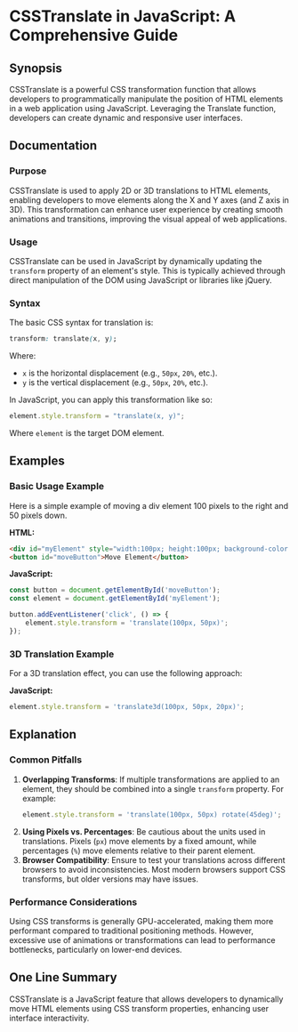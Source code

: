 <!--
Meta Description: # CSSTranslate in JavaScript: A Comprehensive Guide ## Synopsis CSSTranslate is a powerful CSS transformation function that allows developers to progr...
Meta Keywords: javascript, element, transform, css, elements
-->

# CSSTranslate in JavaScript: A Comprehensive Guide

## Synopsis
CSSTranslate is a powerful CSS transformation function that allows developers to programmatically manipulate the position of HTML elements in a web application using JavaScript. Leveraging the Translate function, developers can create dynamic and responsive user interfaces.

## Documentation
### Purpose
CSSTranslate is used to apply 2D or 3D translations to HTML elements, enabling developers to move elements along the X and Y axes (and Z axis in 3D). This transformation can enhance user experience by creating smooth animations and transitions, improving the visual appeal of web applications.

### Usage
CSSTranslate can be used in JavaScript by dynamically updating the `transform` property of an element's style. This is typically achieved through direct manipulation of the DOM using JavaScript or libraries like jQuery.

### Syntax
The basic CSS syntax for translation is:
```css
transform: translate(x, y);
```
Where:
- `x` is the horizontal displacement (e.g., `50px`, `20%`, etc.).
- `y` is the vertical displacement (e.g., `50px`, `20%`, etc.).

In JavaScript, you can apply this transformation like so:
```javascript
element.style.transform = "translate(x, y)";
```
Where `element` is the target DOM element.

## Examples
### Basic Usage Example
Here is a simple example of moving a div element 100 pixels to the right and 50 pixels down.

**HTML:**
```html
<div id="myElement" style="width:100px; height:100px; background-color:red;"></div>
<button id="moveButton">Move Element</button>
```

**JavaScript:**
```javascript
const button = document.getElementById('moveButton');
const element = document.getElementById('myElement');

button.addEventListener('click', () => {
    element.style.transform = 'translate(100px, 50px)';
});
```

### 3D Translation Example
For a 3D translation effect, you can use the following approach:

**JavaScript:**
```javascript
element.style.transform = 'translate3d(100px, 50px, 20px)';
```

## Explanation
### Common Pitfalls
1. **Overlapping Transforms**: If multiple transformations are applied to an element, they should be combined into a single `transform` property. For example:
   ```javascript
   element.style.transform = 'translate(100px, 50px) rotate(45deg)';
   ```
2. **Using Pixels vs. Percentages**: Be cautious about the units used in translations. Pixels (`px`) move elements by a fixed amount, while percentages (`%`) move elements relative to their parent element.
3. **Browser Compatibility**: Ensure to test your translations across different browsers to avoid inconsistencies. Most modern browsers support CSS transforms, but older versions may have issues.

### Performance Considerations
Using CSS transforms is generally GPU-accelerated, making them more performant compared to traditional positioning methods. However, excessive use of animations or transformations can lead to performance bottlenecks, particularly on lower-end devices.

## One Line Summary
CSSTranslate is a JavaScript feature that allows developers to dynamically move HTML elements using CSS transform properties, enhancing user interface interactivity.